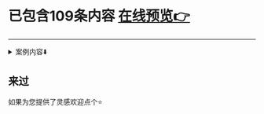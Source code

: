 # 已包含109条内容 [在线预览👉](https://vannvan.github.io/web-explore-demo)  
 ---- 
<details> 
<summary>案例内容⬇️</summary>
<li> <a href="https://github.com/vannvan/web-explore-demo/blob/master/source/11个简洁loading动画/index.html">11个简洁loading动画</a> </li>
<li> <a href="https://github.com/vannvan/web-explore-demo/blob/master/source/1px解决方案1/index.html">1px解决方案1</a> </li>
<li> <a href="https://github.com/vannvan/web-explore-demo/blob/master/source/564个程序员单词/index.html">564个程序员单词</a> </li>
<li> <a href="https://github.com/vannvan/web-explore-demo/blob/master/source/CSS-target实现手风琴效果/index.html">CSS-target实现手风琴效果</a> </li>
<li> <a href="https://github.com/vannvan/web-explore-demo/blob/master/source/CSS三列等宽/index.html">CSS三列等宽</a> </li>
<li> <a href="https://github.com/vannvan/web-explore-demo/blob/master/source/CSS全屏波形加载动画/index.html">CSS全屏波形加载动画</a> </li>
<li> <a href="https://github.com/vannvan/web-explore-demo/blob/master/source/CSS加载中动画/index.html">CSS加载中动画</a> </li>
<li> <a href="https://github.com/vannvan/web-explore-demo/blob/master/source/CSS动画集/index.html">CSS动画集</a> </li>
<li> <a href="https://github.com/vannvan/web-explore-demo/blob/master/source/CSS变色全屏加载中动画/index.html">CSS变色全屏加载中动画</a> </li>
<li> <a href="https://github.com/vannvan/web-explore-demo/blob/master/source/CSS子元素平均高度/index.html">CSS子元素平均高度</a> </li>
<li> <a href="https://github.com/vannvan/web-explore-demo/blob/master/source/CSS开关/index.html">CSS开关</a> </li>
<li> <a href="https://github.com/vannvan/web-explore-demo/blob/master/source/CSS打字效果/index.html">CSS打字效果</a> </li>
<li> <a href="https://github.com/vannvan/web-explore-demo/blob/master/source/CSS波形柱状加载动画/index.html">CSS波形柱状加载动画</a> </li>
<li> <a href="https://github.com/vannvan/web-explore-demo/blob/master/source/CSS表单验证2/index.html">CSS表单验证2</a> </li>
<li> <a href="https://github.com/vannvan/web-explore-demo/blob/master/source/CSS阴影斜向掠过动画/index.html">CSS阴影斜向掠过动画</a> </li>
<li> <a href="https://github.com/vannvan/web-explore-demo/blob/master/source/H5弹窗插件/index.html">H5弹窗插件</a> </li>
<li> <a href="https://github.com/vannvan/web-explore-demo/blob/master/source/H5无缝间歇平滑向上滚动/index.html">H5无缝间歇平滑向上滚动</a> </li>
<li> <a href="https://github.com/vannvan/web-explore-demo/blob/master/source/JS原生封装弹窗/index.html">JS原生封装弹窗</a> </li>
<li> <a href="https://github.com/vannvan/web-explore-demo/blob/master/source/JS原生轮播表/index.html">JS原生轮播表</a> </li>
<li> <a href="https://github.com/vannvan/web-explore-demo/blob/master/source/JS实现拖拽/index.html">JS实现拖拽</a> </li>
<li> <a href="https://github.com/vannvan/web-explore-demo/blob/master/source/JS打字效果/index.html">JS打字效果</a> </li>
<li> <a href="https://github.com/vannvan/web-explore-demo/blob/master/source/JS折叠动画/index.html">JS折叠动画</a> </li>
<li> <a href="https://github.com/vannvan/web-explore-demo/blob/master/source/JS绘制任意图形/index.html">JS绘制任意图形</a> </li>
<li> <a href="https://github.com/vannvan/web-explore-demo/blob/master/source/JS跟随鼠标粒子效果/index.html">JS跟随鼠标粒子效果</a> </li>
<li> <a href="https://github.com/vannvan/web-explore-demo/blob/master/source/JS鼠标经过光影效果/index.html">JS鼠标经过光影效果</a> </li>
<li> <a href="https://github.com/vannvan/web-explore-demo/blob/master/source/Network-Infomation/index.html">Network-Infomation</a> </li>
<li> <a href="https://github.com/vannvan/web-explore-demo/blob/master/source/Pio-demo/index.html">Pio-demo</a> </li>
<li> <a href="https://github.com/vannvan/web-explore-demo/blob/master/source/ajax拦截器解决方案/index.html">ajax拦截器解决方案</a> </li>
<li> <a href="https://github.com/vannvan/web-explore-demo/blob/master/source/bootsnav/index.html">bootsnav</a> </li>
<li> <a href="https://github.com/vannvan/web-explore-demo/blob/master/source/box-shadow典型阴影效果/index.html">box-shadow典型阴影效果</a> </li>
<li> <a href="https://github.com/vannvan/web-explore-demo/blob/master/source/canvas图片加二维码/index.html">canvas图片加二维码</a> </li>
<li> <a href="https://github.com/vannvan/web-explore-demo/blob/master/source/canvas绘制图表/index.html">canvas绘制图表</a> </li>
<li> <a href="https://github.com/vannvan/web-explore-demo/blob/master/source/canvas钟表/index.html">canvas钟表</a> </li>
<li> <a href="https://github.com/vannvan/web-explore-demo/blob/master/source/css动画中用到的各种形变集合/index.html">css动画中用到的各种形变集合</a> </li>
<li> <a href="https://github.com/vannvan/web-explore-demo/blob/master/source/css卡片正反切换效果/index.html">css卡片正反切换效果</a> </li>
<li> <a href="https://github.com/vannvan/web-explore-demo/blob/master/source/css表单验证/index.html">css表单验证</a> </li>
<li> <a href="https://github.com/vannvan/web-explore-demo/blob/master/source/hover效果/index.html">hover效果</a> </li>
<li> <a href="https://github.com/vannvan/web-explore-demo/blob/master/source/html5-circle-progressbar/index.html">html5-circle-progressbar</a> </li>
<li> <a href="https://github.com/vannvan/web-explore-demo/blob/master/source/images/index.html">images</a> </li>
<li> <a href="https://github.com/vannvan/web-explore-demo/blob/master/source/jq粘性滑块导航/index.html">jq粘性滑块导航</a> </li>
<li> <a href="https://github.com/vannvan/web-explore-demo/blob/master/source/jq自动生成文章标题索引/index.html">jq自动生成文章标题索引</a> </li>
<li> <a href="https://github.com/vannvan/web-explore-demo/blob/master/source/jsutify两端对齐/index.html">jsutify两端对齐</a> </li>
<li> <a href="https://github.com/vannvan/web-explore-demo/blob/master/source/js数字递增动画/index.html">js数字递增动画</a> </li>
<li> <a href="https://github.com/vannvan/web-explore-demo/blob/master/source/requestAnimationFrame/index.html">requestAnimationFrame</a> </li>
<li> <a href="https://github.com/vannvan/web-explore-demo/blob/master/source/requestIdleCallback/index.html">requestIdleCallback</a> </li>
<li> <a href="https://github.com/vannvan/web-explore-demo/blob/master/source/requestIdleCallback-explore/index.html">requestIdleCallback-explore</a> </li>
<li> <a href="https://github.com/vannvan/web-explore-demo/blob/master/source/tips提示很优秀/index.html">tips提示很优秀</a> </li>
<li> <a href="https://github.com/vannvan/web-explore-demo/blob/master/source/view-transition-api/index.html">view-transition-api</a> </li>
<li> <a href="https://github.com/vannvan/web-explore-demo/blob/master/source/一个简洁的圆形波纹动画/index.html">一个简洁的圆形波纹动画</a> </li>
<li> <a href="https://github.com/vannvan/web-explore-demo/blob/master/source/下划线跟随导航栏/index.html">下划线跟随导航栏</a> </li>
<li> <a href="https://github.com/vannvan/web-explore-demo/blob/master/source/下拉刷新上拉加载更多/index.html">下拉刷新上拉加载更多</a> </li>
<li> <a href="https://github.com/vannvan/web-explore-demo/blob/master/source/两端对齐label文字/index.html">两端对齐label文字</a> </li>
<li> <a href="https://github.com/vannvan/web-explore-demo/blob/master/source/两端对齐label文字1/index.html">两端对齐label文字1</a> </li>
<li> <a href="https://github.com/vannvan/web-explore-demo/blob/master/source/交错波加载动画/index.html">交错波加载动画</a> </li>
<li> <a href="https://github.com/vannvan/web-explore-demo/blob/master/source/使原生按钮不可见/index.html">使原生按钮不可见</a> </li>
<li> <a href="https://github.com/vannvan/web-explore-demo/blob/master/source/加载中文字动画/index.html">加载中文字动画</a> </li>
<li> <a href="https://github.com/vannvan/web-explore-demo/blob/master/source/原生多图上传预览/index.html">原生多图上传预览</a> </li>
<li> <a href="https://github.com/vannvan/web-explore-demo/blob/master/source/原生折线图1/index.html">原生折线图1</a> </li>
<li> <a href="https://github.com/vannvan/web-explore-demo/blob/master/source/原生翻牌2/index.html">原生翻牌2</a> </li>
<li> <a href="https://github.com/vannvan/web-explore-demo/blob/master/source/右键菜单/index.html">右键菜单</a> </li>
<li> <a href="https://github.com/vannvan/web-explore-demo/blob/master/source/呼吸灯效果/index.html">呼吸灯效果</a> </li>
<li> <a href="https://github.com/vannvan/web-explore-demo/blob/master/source/四角背景无边边框/index.html">四角背景无边边框</a> </li>
<li> <a href="https://github.com/vannvan/web-explore-demo/blob/master/source/固定背景图片/index.html">固定背景图片</a> </li>
<li> <a href="https://github.com/vannvan/web-explore-demo/blob/master/source/图标资源/index.html">图标资源</a> </li>
<li> <a href="https://github.com/vannvan/web-explore-demo/blob/master/source/图片懒加载/index.html">图片懒加载</a> </li>
<li> <a href="https://github.com/vannvan/web-explore-demo/blob/master/source/图片放大镜效果/index.html">图片放大镜效果</a> </li>
<li> <a href="https://github.com/vannvan/web-explore-demo/blob/master/source/圆角环形图/index.html">圆角环形图</a> </li>
<li> <a href="https://github.com/vannvan/web-explore-demo/blob/master/source/圆角环形图2/index.html">圆角环形图2</a> </li>
<li> <a href="https://github.com/vannvan/web-explore-demo/blob/master/source/圣杯布局三种方案/index.html">圣杯布局三种方案</a> </li>
<li> <a href="https://github.com/vannvan/web-explore-demo/blob/master/source/多列等高布局/index.html">多列等高布局</a> </li>
<li> <a href="https://github.com/vannvan/web-explore-demo/blob/master/source/多彩渐变进度百分比/index.html">多彩渐变进度百分比</a> </li>
<li> <a href="https://github.com/vannvan/web-explore-demo/blob/master/source/安全输入/index.html">安全输入</a> </li>
<li> <a href="https://github.com/vannvan/web-explore-demo/blob/master/source/导航下划线滑动效果/index.html">导航下划线滑动效果</a> </li>
<li> <a href="https://github.com/vannvan/web-explore-demo/blob/master/source/左侧菜单/index.html">左侧菜单</a> </li>
<li> <a href="https://github.com/vannvan/web-explore-demo/blob/master/source/弹性布局/index.html">弹性布局</a> </li>
<li> <a href="https://github.com/vannvan/web-explore-demo/blob/master/source/待整理/index.html">待整理</a> </li>
<li> <a href="https://github.com/vannvan/web-explore-demo/blob/master/source/数字翻牌器/index.html">数字翻牌器</a> </li>
<li> <a href="https://github.com/vannvan/web-explore-demo/blob/master/source/数据双向绑定/index.html">数据双向绑定</a> </li>
<li> <a href="https://github.com/vannvan/web-explore-demo/blob/master/source/文字弹跳效果1/index.html">文字弹跳效果1</a> </li>
<li> <a href="https://github.com/vannvan/web-explore-demo/blob/master/source/文本发光并逐个显示/index.html">文本发光并逐个显示</a> </li>
<li> <a href="https://github.com/vannvan/web-explore-demo/blob/master/source/斜表头/index.html">斜表头</a> </li>
<li> <a href="https://github.com/vannvan/web-explore-demo/blob/master/source/星系CSS动画/index.html">星系CSS动画</a> </li>
<li> <a href="https://github.com/vannvan/web-explore-demo/blob/master/source/最基础的切换主题色的思路/index.html">最基础的切换主题色的思路</a> </li>
<li> <a href="https://github.com/vannvan/web-explore-demo/blob/master/source/机器人样子变化css特效/index.html">机器人样子变化css特效</a> </li>
<li> <a href="https://github.com/vannvan/web-explore-demo/blob/master/source/毛玻璃/index.html">毛玻璃</a> </li>
<li> <a href="https://github.com/vannvan/web-explore-demo/blob/master/source/水平居中弹框/index.html">水平居中弹框</a> </li>
<li> <a href="https://github.com/vannvan/web-explore-demo/blob/master/source/浏览器指纹/index.html">浏览器指纹</a> </li>
<li> <a href="https://github.com/vannvan/web-explore-demo/blob/master/source/渐变实现饼图/index.html">渐变实现饼图</a> </li>
<li> <a href="https://github.com/vannvan/web-explore-demo/blob/master/source/点击任意区域气泡/index.html">点击任意区域气泡</a> </li>
<li> <a href="https://github.com/vannvan/web-explore-demo/blob/master/source/登录捂眼睛动画/index.html">登录捂眼睛动画</a> </li>
<li> <a href="https://github.com/vannvan/web-explore-demo/blob/master/source/相邻兄弟选择器/index.html">相邻兄弟选择器</a> </li>
<li> <a href="https://github.com/vannvan/web-explore-demo/blob/master/source/科技感加载动画1/index.html">科技感加载动画1</a> </li>
<li> <a href="https://github.com/vannvan/web-explore-demo/blob/master/source/简单画板/index.html">简单画板</a> </li>
<li> <a href="https://github.com/vannvan/web-explore-demo/blob/master/source/粘性footer/index.html">粘性footer</a> </li>
<li> <a href="https://github.com/vannvan/web-explore-demo/blob/master/source/纯css3伪元素图标/index.html">纯css3伪元素图标</a> </li>
<li> <a href="https://github.com/vannvan/web-explore-demo/blob/master/source/纯css横向滚动条/index.html">纯css横向滚动条</a> </li>
<li> <a href="https://github.com/vannvan/web-explore-demo/blob/master/source/翻转切换文字效果/index.html">翻转切换文字效果</a> </li>
<li> <a href="https://github.com/vannvan/web-explore-demo/blob/master/source/背景连线动画/index.html">背景连线动画</a> </li>
<li> <a href="https://github.com/vannvan/web-explore-demo/blob/master/source/自定义单选框/index.html">自定义单选框</a> </li>
<li> <a href="https://github.com/vannvan/web-explore-demo/blob/master/source/自定义复选框/index.html">自定义复选框</a> </li>
<li> <a href="https://github.com/vannvan/web-explore-demo/blob/master/source/菜单划线效果2/index.html">菜单划线效果2</a> </li>
<li> <a href="https://github.com/vannvan/web-explore-demo/blob/master/source/蛇形渐变边框/index.html">蛇形渐变边框</a> </li>
<li> <a href="https://github.com/vannvan/web-explore-demo/blob/master/source/视频上传预览/index.html">视频上传预览</a> </li>
<li> <a href="https://github.com/vannvan/web-explore-demo/blob/master/source/输入框特效1/index.html">输入框特效1</a> </li>
<li> <a href="https://github.com/vannvan/web-explore-demo/blob/master/source/隐藏外层滚动条/index.html">隐藏外层滚动条</a> </li>
<li> <a href="https://github.com/vannvan/web-explore-demo/blob/master/source/隐藏滚动条/index.html">隐藏滚动条</a> </li>
<li> <a href="https://github.com/vannvan/web-explore-demo/blob/master/source/飘雪动画/index.html">飘雪动画</a> </li>
<li> <a href="https://github.com/vannvan/web-explore-demo/blob/master/source/鼠标悬停翻转卡片/index.html">鼠标悬停翻转卡片</a> </li>
<li> <a href="https://github.com/vannvan/web-explore-demo/blob/master/source/鼠标经过剪裁放大效果/index.html">鼠标经过剪裁放大效果</a> </li>
</details>

 ## 来过 
 如果为您提供了灵感欢迎点个⭐️
